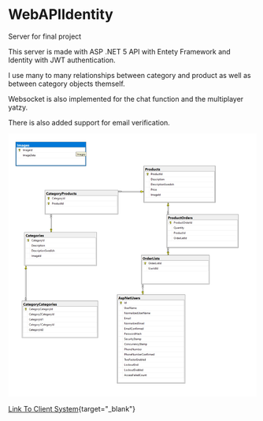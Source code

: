 # WebAPIIdentity
Server for final project

This server is made with ASP .NET 5 API with Entety Framework and Identity with JWT authentication.

I use many to many relationships between category and product as well as between category objects themself.

Websocket is also implemented for the chat function and the multiplayer yatzy.

There is also added support for email verification.

![Alt Text](Database.jpg?raw=true "Server Database")

[Link To Client System](https://github.com/jesseburstrom/client_system/blob/master/README.md){target="_blank"}
